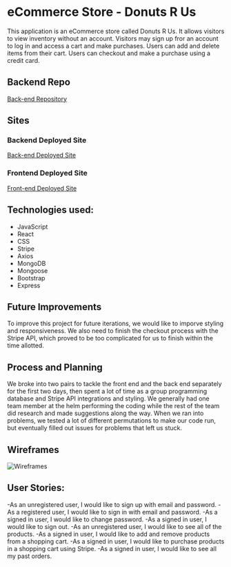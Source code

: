 # eCommerce Store - Donuts R Us

This application is an eCommerce store called Donuts R Us. It allows visitors to view inventory without an account. Visitors may sign up fror an account to log in and access a cart and make purchases. Users can add and delete items from their cart. Users can checkout and make a purchase using a credit card.


## Backend Repo
[Back-end Repository](https://github.com/DOM-inators/ecommerce-back-end)

## Sites

### Backend Deployed Site
[Back-end Deployed Site](https://blooming-lowlands-35038.herokuapp.com/)

### Frontend Deployed Site
[Front-end Deployed Site](https://dom-inators.github.io/ecommerce-frontend-client/)

## Technologies used:
- JavaScript
- React
- CSS
- Stripe
- Axios
- MongoDB
- Mongoose
- Bootstrap
- Express

## Future Improvements
To improve this project for future iterations, we would like to imporve styling and responsiveness. We also need to finish the checkout process with the Stripe API, which proved to be too complicated for us to finish within the time allotted.


## Process and Planning
We broke into two pairs to tackle the front end and the back end separately for the first two days, then spent a lot of time as a group programming database and Stripe API integrations and styling. We generally had one team member at the helm performing the coding while the rest of the team did research and made suggestions along the way. When we ran into problems, we tested a lot of different permutations to make our code run, but eventually filled out issues for problems that left us stuck.

## Wireframes

![Wireframes](https://i.imgur.com/PlAav6W.jpg)

## User Stories:

-As an unregistered user, I would like to sign up with email and password.
-As a registered user, I would like to sign in with email and password.
-As a signed in user, I would like to change password.
-As a signed in user, I would like to sign out.
-As an unregistered user, I would like to see all of the products.
-As a signed in user, I would like to add and remove products from a shopping cart.
-As a signed in user, I would like to purchase products in a shopping cart using Stripe.
-As a signed in user, I would like to see all my past orders.
